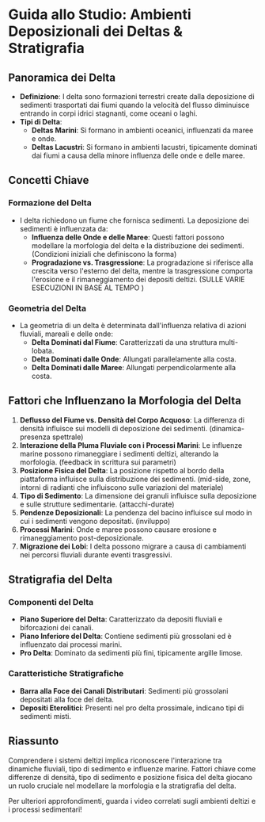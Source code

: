# Guida allo Studio: Ambienti Deposizionali dei Deltas & Stratigrafia

## Panoramica dei Delta
- **Definizione**: I delta sono formazioni terrestri create dalla deposizione di sedimenti trasportati dai fiumi quando la velocità del flusso diminuisce entrando in corpi idrici stagnanti, come oceani o laghi.
- **Tipi di Delta**:
  - **Deltas Marini**: Si formano in ambienti oceanici, influenzati da maree e onde.
  - **Deltas Lacustri**: Si formano in ambienti lacustri, tipicamente dominati dai fiumi a causa della minore influenza delle onde e delle maree.

## Concetti Chiave
### Formazione del Delta
- I delta richiedono un fiume che fornisca sedimenti. La deposizione dei sedimenti è influenzata da:
  - **Influenza delle Onde e delle Maree**: Questi fattori possono modellare la morfologia del delta e la distribuzione dei sedimenti.  (Condizioni iniziali che definiscono la forma)
  - **Progradazione vs. Trasgressione**: La progradazione si riferisce alla crescita verso l'esterno del delta, mentre la trasgressione comporta l'erosione e il rimaneggiamento dei depositi deltizi.    (SULLE VARIE ESECUZIONI IN BASE AL TEMPO )

### Geometria del Delta
- La geometria di un delta è determinata dall'influenza relativa di azioni fluviali, mareali e delle onde:
  - **Delta Dominati dal Fiume**: Caratterizzati da una struttura multi-lobata.
  - **Delta Dominati dalle Onde**: Allungati parallelamente alla costa. 
  - **Delta Dominati dalle Maree**: Allungati perpendicolarmente alla costa.

## Fattori che Influenzano la Morfologia del Delta
1. **Deflusso del Fiume vs. Densità del Corpo Acquoso**: La differenza di densità influisce sui modelli di deposizione dei sedimenti. (dinamica-presenza spettrale)
2. **Interazione della Pluma Fluviale con i Processi Marini**: Le influenze marine possono rimaneggiare i sedimenti deltizi, alterando la morfologia. (feedback in scrittura sui parametri)
3. **Posizione Fisica del Delta**: La posizione rispetto al bordo della piattaforma influisce sulla distribuzione dei sedimenti. (mid-side, zone, intorni di radianti che influiscono sulle variazioni del materiale)
4. **Tipo di Sedimento**: La dimensione dei granuli influisce sulla deposizione e sulle strutture sedimentarie. (attacchi-durate)
5. **Pendenze Deposizionali**: La pendenza del bacino influisce sul modo in cui i sedimenti vengono depositati. (inviluppo)
6. **Processi Marini**: Onde e maree possono causare erosione e rimaneggiamento post-deposizionale. 
7. **Migrazione dei Lobi**: I delta possono migrare a causa di cambiamenti nei percorsi fluviali durante eventi trasgressivi.

## Stratigrafia del Delta
### Componenti del Delta
- **Piano Superiore del Delta**: Caratterizzato da depositi fluviali e biforcazioni dei canali. 
- **Piano Inferiore del Delta**: Contiene sedimenti più grossolani ed è influenzato dai processi marini.
- **Pro Delta**: Dominato da sedimenti più fini, tipicamente argille limose.

### Caratteristiche Stratigrafiche
- **Barra alla Foce dei Canali Distributari**: Sedimenti più grossolani depositati alla foce del delta.
- **Depositi Eterolitici**: Presenti nel pro delta prossimale, indicano tipi di sedimenti misti.

## Riassunto
Comprendere i sistemi deltizi implica riconoscere l'interazione tra dinamiche fluviali, tipo di sedimento e influenze marine. Fattori chiave come differenze di densità, tipo di sedimento e posizione fisica del delta giocano un ruolo cruciale nel modellare la morfologia e la stratigrafia del delta.

Per ulteriori approfondimenti, guarda i video correlati sugli ambienti deltizi e i processi sedimentari!